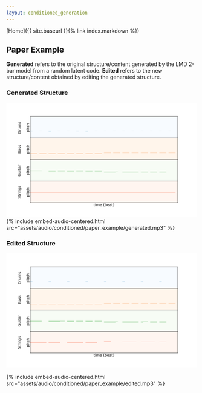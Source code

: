 ```yaml
---
layout: conditioned_generation
---
```


[Home]({{ site.baseurl }}{% link index.markdown %})


## Paper Example

**Generated** refers to the original structure/content generated by the LMD 2-bar model from a random latent code.
**Edited** refers to the new structure/content obtained by editing the generated structure.

### Generated Structure

![Generated](assets/audio/conditioned/paper_example/pianoroll_generated.png)
{% include embed-audio-centered.html src="assets/audio/conditioned/paper_example/generated.mp3" %}

### Edited Structure

![Edited](assets/audio/conditioned/paper_example/pianoroll_edited.png)

{% include embed-audio-centered.html src="assets/audio/conditioned/paper_example/edited.mp3" %}  

